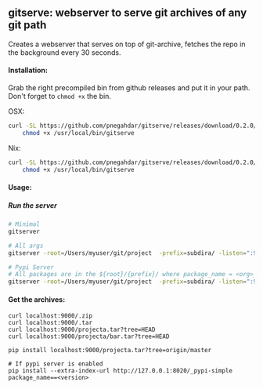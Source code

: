 ## gitserve: webserver to serve git archives of any git path  

Creates a webserver that serves on top of git-archive, fetches the repo in the background every 30 seconds. 

#### Installation:

Grab the right precompiled bin from github releases and put it in your path. Don't forget to `chmod +x` the bin.

OSX:

```bash
curl -SL https://github.com/pnegahdar/gitserve/releases/download/0.2.0/darwin_amd64 > /usr/local/bin/gitserve && \
    chmod +x /usr/local/bin/gitserve 
```

Nix:

```bash
curl -SL https://github.com/pnegahdar/gitserve/releases/download/0.2.0/linux_amd64 > /usr/local/bin/gitserve && \
    chmod +x /usr/local/bin/gitserve 
```

#### Usage:

##### Run the server

```bash
# Minimal 
gitserver 

# All args  
gitserver -root=/Users/myuser/git/project  -prefix=subdira/ -listen=":9000"

# Pypi Server
# All packages are in the ${root}/{prefix}/ where package_name = <org>_<name>. Git tags with are ${package_name}V${version} to declare versions
gitserver -root=/Users/myuser/git/project  -prefix=subdira/ -listen=":9000" -pypi-tag-prefix org_ -pypi-tag-delimiter V
```
    
     
#### Get the archives:

    curl localhost:9000/.zip 
    curl localhost:9000/.tar 
    curl localhost:9000/projecta.tar?tree=HEAD
    curl localhost:9000/projecta/bar.tar?tree=HEAD
                                               
    pip install localhost:9000/projecta.tar?tree=origin/master
    
    # If pypi server is enabled
    pip install --extra-index-url http://127.0.0.1:8020/_pypi-simple package_name==<version>
    
     
